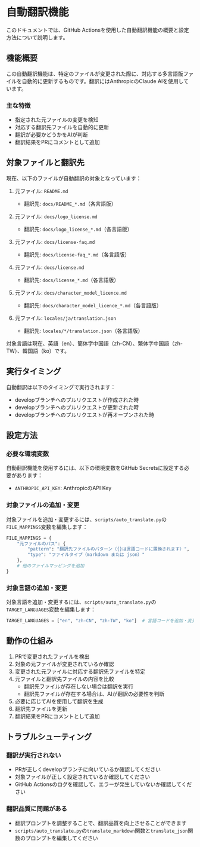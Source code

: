 # 自動翻訳機能

このドキュメントでは、GitHub Actionsを使用した自動翻訳機能の概要と設定方法について説明します。

## 機能概要

この自動翻訳機能は、特定のファイルが変更された際に、対応する多言語版ファイルを自動的に更新するものです。翻訳にはAnthropicのClaude AIを使用しています。

### 主な特徴

- 指定された元ファイルの変更を検知
- 対応する翻訳先ファイルを自動的に更新
- 翻訳が必要かどうかをAIが判断
- 翻訳結果をPRにコメントとして追加

## 対象ファイルと翻訳先

現在、以下のファイルが自動翻訳の対象となっています：

1. 元ファイル: `README.md`

   - 翻訳先: `docs/README_*.md`（各言語版）

2. 元ファイル: `docs/logo_license.md`

   - 翻訳先: `docs/logo_license_*.md`（各言語版）

3. 元ファイル: `docs/license-faq.md`

   - 翻訳先: `docs/license-faq_*.md`（各言語版）

4. 元ファイル: `docs/license.md`

   - 翻訳先: `docs/license_*.md`（各言語版）

5. 元ファイル: `docs/character_model_licence.md`

   - 翻訳先: `docs/character_model_licence_*.md`（各言語版）

6. 元ファイル: `locales/ja/translation.json`
   - 翻訳先: `locales/*/translation.json`（各言語版）

対象言語は現在、英語（en）、簡体字中国語（zh-CN）、繁体字中国語（zh-TW）、韓国語（ko）です。

## 実行タイミング

自動翻訳は以下のタイミングで実行されます：

- developブランチへのプルリクエストが作成された時
- developブランチへのプルリクエストが更新された時
- developブランチへのプルリクエストが再オープンされた時

## 設定方法

### 必要な環境変数

自動翻訳機能を使用するには、以下の環境変数をGitHub Secretsに設定する必要があります：

- `ANTHROPIC_API_KEY`: AnthropicのAPI Key

### 対象ファイルの追加・変更

対象ファイルを追加・変更するには、`scripts/auto_translate.py`の`FILE_MAPPINGS`変数を編集します：

```python
FILE_MAPPINGS = {
    "元ファイルのパス": {
        "pattern": "翻訳先ファイルのパターン（{}は言語コードに置換されます）",
        "type": "ファイルタイプ（markdown または json）"
    },
    # 他のファイルマッピングを追加
}
```

### 対象言語の追加・変更

対象言語を追加・変更するには、`scripts/auto_translate.py`の`TARGET_LANGUAGES`変数を編集します：

```python
TARGET_LANGUAGES = ["en", "zh-CN", "zh-TW", "ko"]  # 言語コードを追加・変更
```

## 動作の仕組み

1. PRで変更されたファイルを検出
2. 対象の元ファイルが変更されているか確認
3. 変更された元ファイルに対応する翻訳先ファイルを特定
4. 元ファイルと翻訳先ファイルの内容を比較
   - 翻訳先ファイルが存在しない場合は翻訳を実行
   - 翻訳先ファイルが存在する場合は、AIが翻訳の必要性を判断
5. 必要に応じてAIを使用して翻訳を生成
6. 翻訳先ファイルを更新
7. 翻訳結果をPRにコメントとして追加

## トラブルシューティング

### 翻訳が実行されない

- PRが正しくdevelopブランチに向いているか確認してください
- 対象ファイルが正しく設定されているか確認してください
- GitHub Actionsのログを確認して、エラーが発生していないか確認してください

### 翻訳品質に問題がある

- 翻訳プロンプトを調整することで、翻訳品質を向上させることができます
- `scripts/auto_translate.py`の`translate_markdown`関数と`translate_json`関数のプロンプトを編集してください
